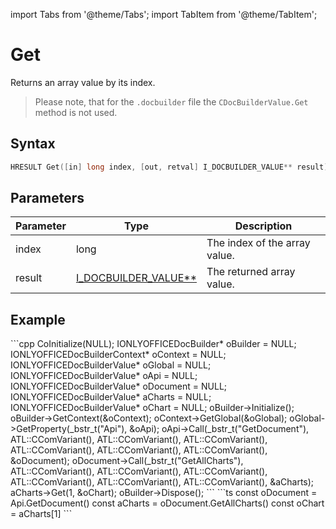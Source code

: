import Tabs from '@theme/Tabs';
import TabItem from '@theme/TabItem';

# Get

Returns an array value by its index.

> Please note, that for the `.docbuilder` file the `CDocBuilderValue.Get` method is not used.

## Syntax

```cpp
HRESULT Get([in] long index, [out, retval] I_DOCBUILDER_VALUE** result);
```

## Parameters

| Parameter | Type                                                            | Description                   |
| --------- | --------------------------------------------------------------- | ----------------------------- |
| index     | long                                                            | The index of the array value. |
| result    | [I_DOCBUILDER_VALUE**](../CDocBuilderValue/CDocBuilderValue.md) | The returned array value.     |

## Example

<Tabs>
    <TabItem value="com" label="COM">
        ```cpp
        CoInitialize(NULL);
        IONLYOFFICEDocBuilder* oBuilder = NULL;
        IONLYOFFICEDocBuilderContext* oContext = NULL;
        IONLYOFFICEDocBuilderValue* oGlobal = NULL;
        IONLYOFFICEDocBuilderValue* oApi = NULL;
        IONLYOFFICEDocBuilderValue* oDocument = NULL;
        IONLYOFFICEDocBuilderValue* aCharts = NULL;
        IONLYOFFICEDocBuilderValue* oChart = NULL;
        oBuilder->Initialize();
        oBuilder->GetContext(&oContext);
        oContext->GetGlobal(&oGlobal);
        oGlobal->GetProperty(_bstr_t("Api"), &oApi);
        oApi->Call(_bstr_t("GetDocument"), ATL::CComVariant(), ATL::CComVariant(), ATL::CComVariant(), ATL::CComVariant(), ATL::CComVariant(), ATL::CComVariant(), &oDocument);
        oDocument->Call(_bstr_t("GetAllCharts"), ATL::CComVariant(), ATL::CComVariant(), ATL::CComVariant(), ATL::CComVariant(), ATL::CComVariant(), ATL::CComVariant(), &aCharts);
        aCharts->Get(1, &oChart);
        oBuilder->Dispose();
        ```
    </TabItem>
    <TabItem value="builder" label=".docbuilder">
        ```ts
        const oDocument = Api.GetDocument()
        const aCharts = oDocument.GetAllCharts()
        const oChart = aCharts[1]
        ```
    </TabItem>
</Tabs>
